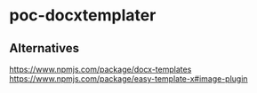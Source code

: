 # poc-docxtemplater

## Alternatives
https://www.npmjs.com/package/docx-templates
https://www.npmjs.com/package/easy-template-x#image-plugin
